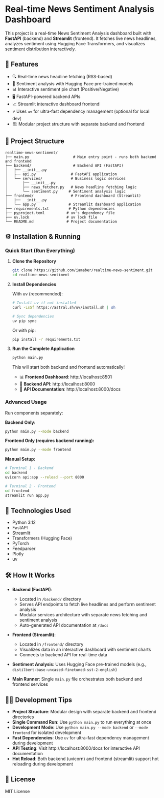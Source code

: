 # Real-time News Sentiment Analysis Dashboard

This project is a real-time News Sentiment Analysis dashboard built with **FastAPI** (backend) and **Streamlit** (frontend). It fetches live news headlines, analyzes sentiment using Hugging Face Transformers, and visualizes sentiment distribution interactively.

## 🚀 Features

- 🔍 Real-time news headline fetching (RSS-based)
- 🤖 Sentiment analysis with Hugging Face pre-trained models
- 📊 Interactive sentiment pie chart (Positive/Negative)
- 🖥️ FastAPI-powered backend APIs
- 📈 Streamlit interactive dashboard frontend
- ⚡ Uses `uv` for ultra-fast dependency management (optional for local dev)
- 🏗️ Modular project structure with separate backend and frontend

## 📂 Project Structure

```
realtime-news-sentiment/
├── main.py                    # Main entry point - runs both backend and frontend
├── backend/                   # Backend API (FastAPI)
│   ├── __init__.py
│   ├── api.py                # FastAPI application
│   └── services/             # Business logic services
│       ├── __init__.py
│       ├── news_fetcher.py   # News headline fetching logic
│       └── sentiment.py     # Sentiment analysis logic
├── frontend/                 # Frontend dashboard (Streamlit)
│   ├── __init__.py
│   └── app.py               # Streamlit dashboard application
├── requirements.txt         # Python dependencies
├── pyproject.toml          # uv's dependency file
├── uv.lock                 # uv lock file
└── README.md               # Project documentation
```

## ⚙️ Installation & Running

### Quick Start (Run Everything)

1. **Clone the Repository**
    ```bash
    git clone https://github.com/iamaber/realtime-news-sentiment.git
    cd realtime-news-sentiment
    ```

2. **Install Dependencies**
    
    With uv (recommended):
    ```bash
    # Install uv if not installed
    curl -LsSf https://astral.sh/uv/install.sh | sh
    
    # Sync dependencies
    uv pip sync
    ```
    
    Or with pip:
    ```bash
    pip install -r requirements.txt
    ```

3. **Run the Complete Application**
    ```bash
    python main.py
    ```
    This will start both backend and frontend automatically!
    
    - 📊 **Frontend Dashboard**: http://localhost:8501
    - 🔧 **Backend API**: http://localhost:8000
    - 📖 **API Documentation**: http://localhost:8000/docs

### Advanced Usage

Run components separately:

**Backend Only:**
```bash
python main.py --mode backend
```

**Frontend Only (requires backend running):**
```bash
python main.py --mode frontend
```

**Manual Setup:**
```bash
# Terminal 1 - Backend
cd backend
uvicorn api:app --reload --port 8000

# Terminal 2 - Frontend
cd frontend
streamlit run app.py
```

## 📝 Technologies Used

- Python 3.12
- FastAPI
- Streamlit
- Transformers (Hugging Face)
- PyTorch
- Feedparser
- Plotly
- uv

## 🛠 How It Works

- **Backend (FastAPI)**: 
  - Located in `/backend/` directory
  - Serves API endpoints to fetch live headlines and perform sentiment analysis
  - Modular services architecture with separate news fetching and sentiment analysis
  - Auto-generated API documentation at `/docs`

- **Frontend (Streamlit)**: 
  - Located in `/frontend/` directory
  - Visualizes data in an interactive dashboard with sentiment charts
  - Connects to backend API for real-time data

- **Sentiment Analysis**: Uses Hugging Face pre-trained models (e.g., `distilbert-base-uncased-finetuned-sst-2-english`)

- **Main Runner**: Single `main.py` file orchestrates both backend and frontend services

## 🧑‍💻 Development Tips

- **Project Structure**: Modular design with separate backend and frontend directories
- **Single Command Run**: Use `python main.py` to run everything at once
- **Development Mode**: Use `python main.py --mode backend` or `--mode frontend` for isolated development
- **Fast Dependencies**: Use `uv` for ultra-fast dependency management during development
- **API Testing**: Visit http://localhost:8000/docs for interactive API documentation
- **Hot Reload**: Both backend (uvicorn) and frontend (streamlit) support hot reloading during development

## 📝 License

MIT License
